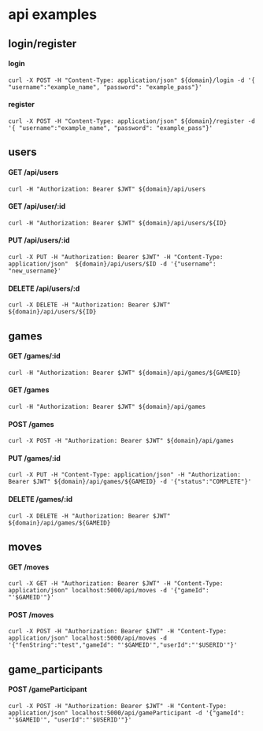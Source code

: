 # api examples

## login/register
#### login
`
curl -X POST -H "Content-Type: application/json" ${domain}/login -d '{ "username":"example_name", "password": "example_pass"}'
`
#### register
`
curl -X POST -H "Content-Type: application/json" ${domain}/register -d '{ "username":"example_name", "password": "example_pass"}'
`

## users
#### GET /api/users
`
curl -H "Authorization: Bearer $JWT" ${domain}/api/users
`

#### GET /api/user/:id
`
curl -H "Authorization: Bearer $JWT" ${domain}/api/users/${ID}
`

#### PUT /api/users/:id
`
curl -X PUT -H "Authorization: Bearer $JWT" -H "Content-Type: application/json"  ${domain}/api/users/$ID -d '{"username": "new_username}'
`

#### DELETE /api/users/:d 
`
curl -X DELETE -H "Authorization: Bearer $JWT" ${domain}/api/users/${ID}
`

## games
#### GET /games/:id
`
curl -H "Authorization: Bearer $JWT" ${domain}/api/games/${GAMEID}
`
#### GET /games
`
curl -H "Authorization: Bearer $JWT" ${domain}/api/games
`
#### POST /games
`
curl -X POST -H "Authorization: Bearer $JWT" ${domain}/api/games
`
#### PUT /games/:id
`
curl -X PUT -H "Content-Type: application/json" -H "Authorization: Bearer $JWT" ${domain}/api/games/${GAMEID} -d '{"status":"COMPLETE"}'
`
#### DELETE /games/:id
`
curl -X DELETE -H "Authorization: Bearer $JWT" ${domain}/api/games/${GAMEID}
`

## moves
#### GET /moves
`
curl -X GET -H "Authorization: Bearer $JWT" -H "Content-Type: application/json" localhost:5000/api/moves -d '{"gameId": "'$GAMEID'"}'
`
#### POST /moves
`
curl -X POST -H "Authorization: Bearer $JWT" -H "Content-Type: application/json" localhost:5000/api/moves -d '{"fenString":"test","gameId": "'$GAMEID'","userId":"'$USERID'"}'
`


## game_participants
#### POST /gameParticipant
`curl -X POST -H "Authorization: Bearer $JWT" -H "Content-Type: application/json" localhost:5000/api/gameParticipant -d '{"gameId": "'$GAMEID'", "userId":"'$USERID'"}'`
